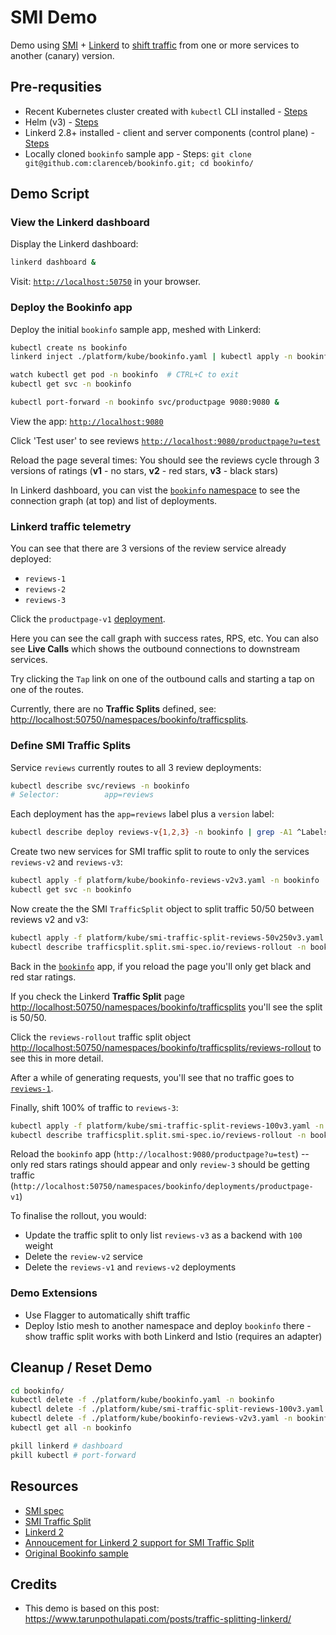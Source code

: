 SMI Demo
========

Demo using [SMI](https://smi-spec.io/) + [Linkerd](https://linkerd.io/2/overview/) to [shift traffic](https://github.com/servicemeshinterface/smi-spec/blob/master/traffic-split.md) from one or more services to another (canary) version.

Pre-requsities
--------------

* Recent Kubernetes cluster created with `kubectl` CLI installed - [Steps](https://docs.microsoft.com/en-us/azure/aks/kubernetes-walkthrough)
* Helm (v3) - [Steps](https://helm.sh/docs/intro/install/)
* Linkerd 2.8+ installed - client and server components (control plane) - [Steps](hhttps://linkerd.io/2/tasks/install/)
* Locally cloned `bookinfo` sample app - Steps: `git clone git@github.com:clarenceb/bookinfo.git; cd bookinfo/`

Demo Script
-----------

### View the Linkerd dashboard

Display the Linkerd dashboard:

```sh
linkerd dashboard &
```

Visit: [`http://localhost:50750`](http://localhost:50750) in your browser.

### Deploy the Bookinfo app

Deploy the initial `bookinfo` sample app, meshed with Linkerd:

```sh
kubectl create ns bookinfo
linkerd inject ./platform/kube/bookinfo.yaml | kubectl apply -n bookinfo -f -

watch kubectl get pod -n bookinfo  # CTRL+C to exit
kubectl get svc -n bookinfo

kubectl port-forward -n bookinfo svc/productpage 9080:9080 &
```

View the app: [`http://localhost:9080`](http://localhost:9080)

Click 'Test user' to see reviews [`http://localhost:9080/productpage?u=test`](http://localhost:9080/productpage?u=test)

Reload the page several times: You should see the reviews cycle through 3 versions of ratings (**v1** - no stars, **v2** - red stars, **v3** - black stars)

In Linkerd dashboard, you can vist the [`bookinfo` namespace](http://localhost:50750/namespaces/bookinfo) to see the connection graph (at top) and list of deployments.

### Linkerd traffic telemetry

You can see that there are 3 versions of the review service already deployed:

* `reviews-1`
* `reviews-2`
* `reviews-3`

Click the `productpage-v1` [deployment](http://localhost:50750/namespaces/bookinfo/deployments/productpage-v1).

Here you can see the call graph with success rates, RPS, etc.  You can also see  **Live Calls** which shows the outbound connections to downstream services.

Try clicking the `Tap` link on one of the outbound calls and starting a tap on one of the routes.

Currently, there are no **Traffic Splits** defined, see: [http://localhost:50750/namespaces/bookinfo/trafficsplits](http://localhost:50750/namespaces/bookinfo/trafficsplits).

### Define SMI Traffic Splits

Service `reviews` currently routes to all 3 review deployments:

```sh
kubectl describe svc/reviews -n bookinfo
# Selector:          app=reviews
```

Each deployment has the `app=reviews` label plus a `version` label:

```sh
kubectl describe deploy reviews-v{1,2,3} -n bookinfo | grep -A1 ^Labels
```

Create two new services for SMI traffic split to route to only the services `reviews-v2` and `reviews-v3`:

```sh
kubectl apply -f platform/kube/bookinfo-reviews-v2v3.yaml -n bookinfo
kubectl get svc -n bookinfo
```

Now create the the SMI `TrafficSplit` object to split traffic 50/50 between reviews v2 and v3:

```sh
kubectl apply -f platform/kube/smi-traffic-split-reviews-50v250v3.yaml -n bookinfo
kubectl describe trafficsplit.split.smi-spec.io/reviews-rollout -n bookinfo
```

Back in the [`bookinfo`](http://localhost:9080/productpage?u=test) app, if you reload the page you'll only get black and red star ratings.

If you check the Linkerd **Traffic Split** page [http://localhost:50750/namespaces/bookinfo/trafficsplits](http://localhost:50750/namespaces/bookinfo/trafficsplits) you'll see the split is 50/50.

Click the `reviews-rollout` traffic split object [http://localhost:50750/namespaces/bookinfo/trafficsplits/reviews-rollout](http://localhost:50750/namespaces/bookinfo/trafficsplits/reviews-rollout) to see this in more detail.

After a while of generating requests, you'll see that no traffic goes to [`reviews-1`](http://localhost:50750/namespaces/bookinfo/deployments/productpage-v1).

Finally, shift 100% of traffic to `reviews-3`:

```sh
kubectl apply -f platform/kube/smi-traffic-split-reviews-100v3.yaml -n bookinfo
kubectl describe trafficsplit.split.smi-spec.io/reviews-rollout -n bookinfo
```

Reload the `bookinfo` app (`http://localhost:9080/productpage?u=test`) -- only red stars ratings should appear and only `review-3` should be getting traffic (`http://localhost:50750/namespaces/bookinfo/deployments/productpage-v1`)

To finalise the rollout, you would:

* Update the traffic split to only list `reviews-v3` as a backend with `100` weight
* Delete the `review-v2` service
* Delete the `reviews-v1` and `reviews-v2` deployments

### Demo Extensions

* Use Flagger to automatically shift traffic
* Deploy Istio mesh to another namespace and deploy `bookinfo` there - show traffic split works with both Linkerd and Istio (requires an adapter)

Cleanup / Reset Demo
--------------------

```sh
cd bookinfo/
kubectl delete -f ./platform/kube/bookinfo.yaml -n bookinfo
kubectl delete -f ./platform/kube/smi-traffic-split-reviews-100v3.yaml -n bookinfo
kubectl delete -f ./platform/kube/bookinfo-reviews-v2v3.yaml -n bookinfo
kubectl get all -n bookinfo

pkill linkerd # dashboard
pkill kubectl # port-forward
```

Resources
---------

* [SMI spec](https://smi-spec.io/)
* [SMI Traffic Split](https://github.com/servicemeshinterface/smi-spec/blob/master/traffic-split.md)
* [Linkerd 2](https://linkerd.io/2/overview/)
* [Annoucement for Linkerd 2 support for SMI Traffic Split](https://linkerd.io/2019/07/11/announcing-linkerd-2.4/)
* [Original Bookinfo sample](https://github.com/istio/istio/tree/master/samples/bookinfo)

Credits
-------

* This demo is based on this post: https://www.tarunpothulapati.com/posts/traffic-splitting-linkerd/
